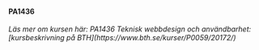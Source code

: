 #### PA1436

<i class="fas fa-shoe-prints fa-sm">
Läs mer om kursen här: PA1436 Teknisk webbdesign och användbarhet:  
[kursbeskrivning på BTH](https://www.bth.se/kurser/P0059/20172/)
</i>
